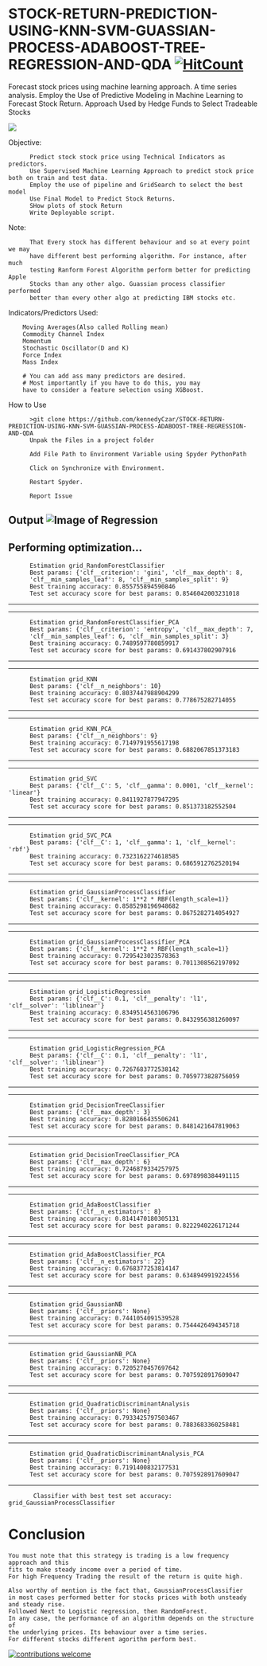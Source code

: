 # STOCK-RETURN-PREDICTION-USING-KNN-SVM-GUASSIAN-PROCESS-ADABOOST-TREE-REGRESSION-AND-QDA [![HitCount](http://hits.dwyl.io/kennedyCzar/https://github.com/kennedyCzar/STOCK-RETURN-PREDICTION-USING-KNN-SVM-GUASSIAN-PROCESS-ADABOOST-TREE-REGRESSION-AND-QDA.svg)](http://hits.dwyl.io/kennedyCzar/https://github.com/kennedyCzar/STOCK-RETURN-PREDICTION-USING-KNN-SVM-GUASSIAN-PROCESS-ADABOOST-TREE-REGRESSION-AND-QDA)
Forecast stock prices using machine learning approach. A time series analysis. Employ the Use of Predictive Modeling in Machine Learning to Forecast Stock Return. Approach Used by Hedge Funds to Select Tradeable Stocks

![](https://img.shields.io/badge/python-100%25-green.svg)

Objective:

          Predict stock stock price using Technical Indicators as predictors.
          Use Supervised Machine Learning Approach to predict stock price both on train and test data.
          Employ the use of pipeline and GridSearch to select the best model
          Use Final Model to Predict Stock Returns.
          SHow plots of stock Return
          Write Deployable script.


Note:
          
          That Every stock has different behaviour and so at every point we may
          have different best performing algorithm. For instance, after much 
          testing Ranform Forest Algorithm perform better for predicting Apple 
          Stocks than any other algo. Guassian process classifier performed 
          better than every other algo at predicting IBM stocks etc.


Indicators/Predictors Used:

        Moving Averages(Also called Rolling mean)
        Commodity Channel Index
        Momentum
        Stochastic Oscillator(D and K)
        Force Index
        Mass Index

        # You can add ass many predictors are desired.
        # Most importantly if you have to do this, you may
        have to consider a feature selection using XGBoost.
                  
How to Use

          >git clone https://github.com/kennedyCzar/STOCK-RETURN-PREDICTION-USING-KNN-SVM-GUASSIAN-PROCESS-ADABOOST-TREE-REGRESSION-AND-QDA
          Unpak the Files in a project folder
          
          Add File Path to Environment Variable using Spyder PythonPath
          
          Click on Synchronize with Environment.
          
          Restart Spyder.
          
          Report Issue
          

Output
![Image of Regression](https://github.com/kennedyCzar/STOCK-RETURN-PREDICTION-USING-KNN-SVM-GUASSIAN-PROCESS-ADABOOST-TREE-REGRESSION-AND-QDA/blob/master/_IMAGES/Figure_GOLD.png)
--------------------------------------------------------
Performing optimization...
----------------------------------------------------------
          Estimation grid_RandomForestClassifier
          Best params: {'clf__criterion': 'gini', 'clf__max_depth': 8, 
          'clf__min_samples_leaf': 8, 'clf__min_samples_split': 9}
          Best training accuracy: 0.855755894590846
          Test set accuracy score for best params: 0.8546042003231018
--------------------------------------------------------------
----------------------------------------------------------
          Estimation grid_RandomForestClassifier_PCA
          Best params: {'clf__criterion': 'entropy', 'clf__max_depth': 7, 
          'clf__min_samples_leaf': 6, 'clf__min_samples_split': 3}
          Best training accuracy: 0.7489597780859917
          Test set accuracy score for best params: 0.691437802907916
--------------------------------------------------------------
----------------------------------------------------------
          Estimation grid_KNN
          Best params: {'clf__n_neighbors': 10}
          Best training accuracy: 0.8037447988904299
          Test set accuracy score for best params: 0.778675282714055
--------------------------------------------------------------
----------------------------------------------------------
          Estimation grid_KNN_PCA_
          Best params: {'clf__n_neighbors': 9}
          Best training accuracy: 0.7149791955617198
          Test set accuracy score for best params: 0.6882067851373183
--------------------------------------------------------------
----------------------------------------------------------
          Estimation grid_SVC
          Best params: {'clf__C': 5, 'clf__gamma': 0.0001, 'clf__kernel': 'linear'}
          Best training accuracy: 0.8411927877947295
          Test set accuracy score for best params: 0.851373182552504
--------------------------------------------------------------
----------------------------------------------------------
          Estimation grid_SVC_PCA
          Best params: {'clf__C': 1, 'clf__gamma': 1, 'clf__kernel': 'rbf'}
          Best training accuracy: 0.7323162274618585
          Test set accuracy score for best params: 0.6865912762520194
--------------------------------------------------------------
----------------------------------------------------------
          Estimation grid_GaussianProcessClassifier
          Best params: {'clf__kernel': 1**2 * RBF(length_scale=1)}
          Best training accuracy: 0.8585298196948682
          Test set accuracy score for best params: 0.8675282714054927
--------------------------------------------------------------
----------------------------------------------------------
          Estimation grid_GaussianProcessClassifier_PCA
          Best params: {'clf__kernel': 1**2 * RBF(length_scale=1)}
          Best training accuracy: 0.7295423023578363
          Test set accuracy score for best params: 0.7011308562197092
--------------------------------------------------------------
----------------------------------------------------------
          Estimation grid_LogisticRegression
          Best params: {'clf__C': 0.1, 'clf__penalty': 'l1', 'clf__solver': 'liblinear'}
          Best training accuracy: 0.8349514563106796
          Test set accuracy score for best params: 0.8432956381260097
--------------------------------------------------------------
----------------------------------------------------------
          Estimation grid_LogisticRegression_PCA
          Best params: {'clf__C': 0.1, 'clf__penalty': 'l1', 'clf__solver': 'liblinear'}
          Best training accuracy: 0.7267683772538142
          Test set accuracy score for best params: 0.7059773828756059
--------------------------------------------------------------
----------------------------------------------------------
          Estimation grid_DecisionTreeClassifier
          Best params: {'clf__max_depth': 3}
          Best training accuracy: 0.8280166435506241
          Test set accuracy score for best params: 0.8481421647819063
--------------------------------------------------------------
----------------------------------------------------------
          Estimation grid_DecisionTreeClassifier_PCA
          Best params: {'clf__max_depth': 6}
          Best training accuracy: 0.7246879334257975
          Test set accuracy score for best params: 0.6978998384491115
--------------------------------------------------------------
----------------------------------------------------------
          Estimation grid_AdaBoostClassifier
          Best params: {'clf__n_estimators': 8}
          Best training accuracy: 0.8141470180305131
          Test set accuracy score for best params: 0.8222940226171244
--------------------------------------------------------------
----------------------------------------------------------
          Estimation grid_AdaBoostClassifier_PCA
          Best params: {'clf__n_estimators': 22}
          Best training accuracy: 0.6768377253814147
          Test set accuracy score for best params: 0.6348949919224556
--------------------------------------------------------------
----------------------------------------------------------
          Estimation grid_GaussianNB
          Best params: {'clf__priors': None}
          Best training accuracy: 0.7441054091539528
          Test set accuracy score for best params: 0.7544426494345718
--------------------------------------------------------------
----------------------------------------------------------
          Estimation grid_GaussianNB_PCA
          Best params: {'clf__priors': None}
          Best training accuracy: 0.7205270457697642
          Test set accuracy score for best params: 0.7075928917609047
--------------------------------------------------------------
----------------------------------------------------------
          Estimation grid_QuadraticDiscriminantAnalysis
          Best params: {'clf__priors': None}
          Best training accuracy: 0.7933425797503467
          Test set accuracy score for best params: 0.7883683360258481
--------------------------------------------------------------
----------------------------------------------------------
          Estimation grid_QuadraticDiscriminantAnalysis_PCA
          Best params: {'clf__priors': None}
          Best training accuracy: 0.7191400832177531
          Test set accuracy score for best params: 0.7075928917609047
--------------------------------------------------------------

           Classifier with best test set accuracy: grid_GaussianProcessClassifier

# Conclusion

```
You must note that this strategy is trading is a low frequency approach and this 
fits to make steady income over a period of time.
For high Frequency Trading the result of the return is quite high.

Also worthy of mention is the fact that, GaussianProcessClassifier 
in most cases performed better for stocks prices with both unsteady and steady rise. 
Followed Next to Logistic regression, then RandomForest.
In any case, the performance of an algorithm depends on the structure of 
the underlying prices. Its behaviour over a time series.
For different stocks different agorithm perform best.
```

[![contributions welcome](https://img.shields.io/badge/contributions-welcome-brightgreen.svg?style=flat)](https://github.com/kennedyCzar/STOCK-RETURN-PREDICTION-USING-KNN-SVM-GUASSIAN-PROCESS-ADABOOST-TREE-REGRESSION-AND-QDA/issues)
